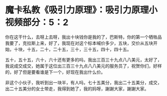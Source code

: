 # 魔卡私教《吸引力原理》：吸引力原理小视频部分：5：2

你在这干什么，去呀上去呀，我出十块钱你是我的了，巴斯特，你的第一个牺牲品我要了，克拉斯上来，好了，我现在对这个标本喊价多少，五块，交价从五块开始，十块，十五，二十，二十五，三十，三十五，四十，四十五。

五十，五十五，六十，六十还有更多的吗，我出三百三十九点八八美元，太好了，我说成交成交，她属于这位出三百三十九点八八美元的服务员了，祝贺你们，好样的，好了但是要看谁是下一个，好现在我出什么价。

非这个小伙子，我听到出一块半，有人吗，七十五美分，我出二十五美分，成交，出二十五美分的女士带走，我得到她了，我的妈呀，謝謝大家，謝謝大家。

